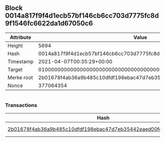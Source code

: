 ## Block 0014a817f9f4d1ecb57bf146cb6cc703d7775fc8d9f1546fc6622da1d67050c6

Attribute | Value
--- | ---
Height | 5694
Hash | 0014a817f9f4d1ecb57bf146cb6cc703d7775fc8d9f1546fc6622da1d67050c6
Timestamp | 2021-04-07T00:35:29+00:00
Target | 0100000000000000000000000000000000000000000000000000000000000000
Merke root | 2b01678f4ab36a9b485c10dfdf198ebac47d7eb35442eaed00fe563670adb7c1
Nonce | 377064354

```

```

### Transactions

Hash | Amount
--- | ---
[2b01678f4ab36a9b485c10dfdf198ebac47d7eb35442eaed00fe563670adb7c1](2b01678f4ab36a9b485c10dfdf198ebac47d7eb35442eaed00fe563670adb7c1.md) | 10.00000000 SKEPTI 
